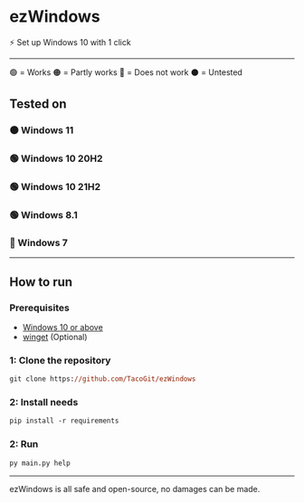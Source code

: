 # ezWindows
⚡️ Set up Windows 10 with 1 click
<br>

---
🟢 = Works
🟠 = Partly works
🔴 = Does not work
⚫ = Untested

## Tested on
### ⚫ Windows 11
### 🟢 Windows 10 20H2
### 🟢 Windows 10 21H2
### 🟢 Windows 8.1
### 🔴 Windows 7

---

## How to run

### Prerequisites
- [Windows 10 or above](https://www.microsoft.com/en-us/software-download/windows10)
- [winget](https://github.com/microsoft/winget-cli/releases/tag/v1.2.10271) (Optional)

### 1: Clone the repository
```ps
git clone https://github.com/TacoGit/ezWindows
```
### 2: Install needs
```ps
pip install -r requirements
```
### 2: Run
```ps
py main.py help
```

---

ezWindows is all safe and open-source, no damages can be made.
